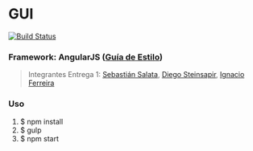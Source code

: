 # GUI
[![Build Status](https://travis-ci.org/IIC2173-2015-2-Grupo2/GUI.svg)](https://travis-ci.org/IIC2173-2015-2-Grupo2/GUI)

### Framework: AngularJS ([Guía de Estilo](https://github.com/johnpapa/angular-styleguide))

> Integrantes Entrega 1: [Sebastián Salata](mailto:sasalata@uc.cl), [Diego Steinsapir](mailto:dasteinsapir@uc.cl), [Ignacio Ferreira](ifferreira@uc.cl)

### Uso

1. $ npm install
2. $ gulp
3. $ npm start
